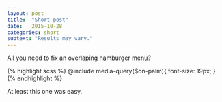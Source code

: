 ```yaml
---
layout: post
title:  "Short post"
date:   2015-10-28
categories: short
subtext: "Results may vary."
---
```


All you need to fix an overlaping hamburger menu?

{% highlight scss %}
@include media-query($on-palm){
        font-size: 19px;
    }
{% endhighlight %}

At least this one was easy.

